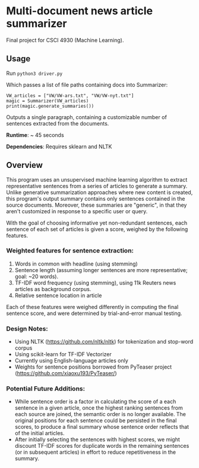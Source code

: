 # Multi-document news article summarizer

Final project for CSCI 4930 (Machine Learning).

## Usage

Run `python3 driver.py`

Which passes a list of file paths containing docs into Summarizer:
    
    VW_articles = ["VW/VW-ars.txt", "VW/VW-nyt.txt"]
    magic = Summarizer(VW_articles)
    print(magic.generate_summaries())

Outputs a single paragraph, containing a customizable number of sentences extracted from the documents.

**Runtime**: ~ 45 seconds

**Dependencies**: Requires sklearn and NLTK


## Overview

This program uses an unsupervised machine learning algorithm to extract representative sentences from a series of articles to generate a summary. Unlike generative summarization approaches where new content is created, this program's output summary contains only sentences contained in the source documents. Moreover, these summaries are "generic", in that they aren't customized in response to a specific user or query.

With the goal of choosing informative yet non-redundant sentences, each sentence of each set of articles is given a score, weighed by the following features.


### Weighted features for sentence extraction:
1. Words in common with headline (using stemming)
2. Sentence length (assuming longer sentences are more representative; goal: ~20 words).
3. TF-IDF word frequency (using stemming), using 11k Reuters news articles as background corpus.
4. Relative sentence location in article

Each of these features were weighed differently in computing the final sentence score, and were determined by trial-and-error manual testing.


### Design Notes:
- Using NLTK (https://github.com/nltk/nltk) for tokenization and stop-word corpus
- Using scikit-learn for TF-IDF Vectorizer
- Currently using English-language articles only
- Weights for sentence positions borrowed from PyTeaser project (https://github.com/xiaoxu193/PyTeaser/)


### Potential Future Additions:
- While sentence order is a factor in calculating the score of a each sentence in a given article, once the highest ranking sentences from each source are joined, the semantic order is no longer available. The original positions for each sentence could be persisted in the final scores, to produce a final summary whose sentence order reflects that of the initial articles.
- After initially selecting the sentences with highest scores, we might discount TF-IDF scores for duplicate words in the remaining sentences (or in subsequent articles) in effort to reduce repetitiveness in the summary.

